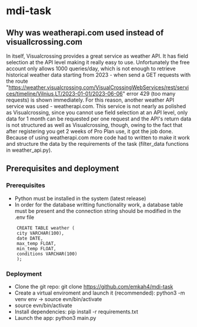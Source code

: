 # mdi-task
## Why was weatherapi.com used instead of visuallcrossing.com
In itself, Visualcrossing provides a great service as weather API. It has field selection at the API level making it really easy to use. Unfortunately the free account only allows 1000 queries/day, which is not enough to retrieve historical weather data starting from 2023 - when send a GET requests with the route "https://weather.visualcrossing.com/VisualCrossingWebServices/rest/services/timeline/Vilnius,LT/2023-01-01/2023-06-06" error 429 (too many requests) is shown immediately.
For this reason, another weather API service was used - weatherapi.com. This service is not nearly as polished as Visualcrossing, since you cannot use field selection at an API level, only data for 1 month can be requested per one request and the API's return data is not structured as well as Visualcrossing, though, owing to the fact that after registering you get 2 weeks of Pro Plan use, it got the job done.
Because of using weatherapi.com more code had to written to make it work and structure the data by the requirements of the task (filter_data functions in weather_api.py).
## Prerequisites and deployment
### Prerequisites
- Python must be installed in the system (latest release)
- In order for the database writting functionality work, a database table must be present and the connection string should be modified in the .env file
```
    CREATE TABLE weather (
    city VARCHAR(100),
    date DATE,
    max_temp FLOAT,
    min_temp FLOAT,
    conditions VARCHAR(100)
    );
```
### Deployment
- Clone the git repo: git clone https://github.com/emkah4/mdi-task
- Create a virtual enviroment and launch it (recommended): python3 -m venv env -> source evn/bin/activate 
- source evn/bin/activate
- Install dependencies: pip install -r requirements.txt
- Launch the app: python3 main.py
